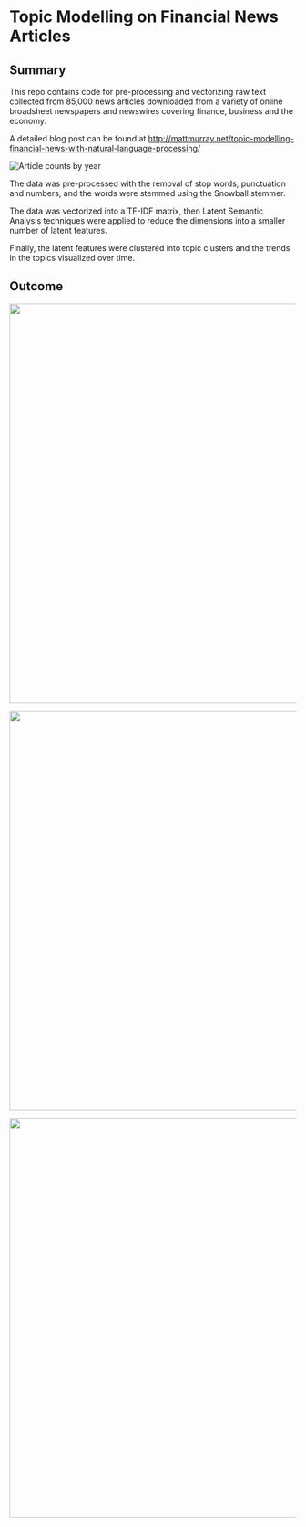 # Topic Modelling on Financial News Articles

## Summary

This repo contains code for pre-processing and vectorizing raw text collected from 85,000 news articles downloaded from a variety of online broadsheet newspapers and newswires covering finance, business and the economy.

A detailed blog post can be found at http://mattmurray.net/topic-modelling-financial-news-with-natural-language-processing/

![Article counts by year](articles_by_year.png "Article counts by year")

The data was pre-processed with the removal of stop words, punctuation and numbers, and the words were stemmed using the Snowball stemmer.

The data was vectorized into a TF-IDF matrix, then Latent Semantic Analysis techniques were applied to reduce the dimensions into a smaller number of latent features.

Finally, the latent features were clustered into topic clusters and the trends in the topics visualized over time.

## Outcome
<p align="center">
  <img src="country_region_chart.png" width="700">
</p>
<p align="center">
  <img src="cb_regulation_chart.png" width="700">
</p>
<p align="center">
  <img src="economy_chart.png" width="700">
</p>
